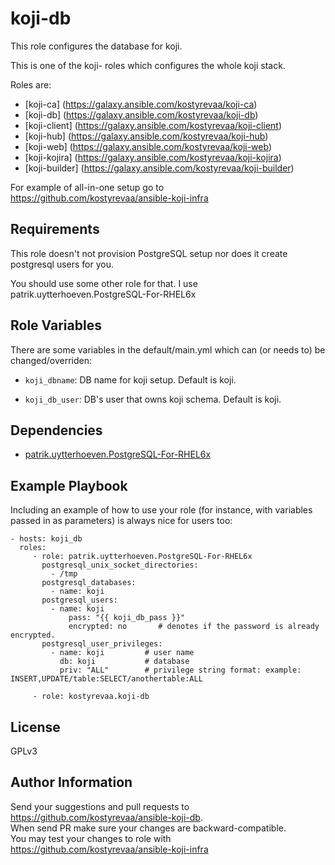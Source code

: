 koji-db
=========

This role configures the database for koji.

This is one of the koji- roles which configures the whole koji stack.

Roles are:

 * [koji-ca] (https://galaxy.ansible.com/kostyrevaa/koji-ca)
 * [koji-db] (https://galaxy.ansible.com/kostyrevaa/koji-db)
 * [koji-client] (https://galaxy.ansible.com/kostyrevaa/koji-client)
 * [koji-hub] (https://galaxy.ansible.com/kostyrevaa/koji-hub)
 * [koji-web] (https://galaxy.ansible.com/kostyrevaa/koji-web)
 * [koji-kojira] (https://galaxy.ansible.com/kostyrevaa/koji-kojira)
 * [koji-builder] (https://galaxy.ansible.com/kostyrevaa/koji-builder)

For example of all-in-one setup go to https://github.com/kostyrevaa/ansible-koji-infra

Requirements
------------

This role doesn't not provision PostgreSQL setup nor does it create postgresql users for you.

You should use some other role for that. I use patrik.uytterhoeven.PostgreSQL-For-RHEL6x

Role Variables
--------------

There are some variables in the default/main.yml which can (or needs to) be changed/overriden:

* `koji_dbname`: DB name for koji setup. Default is koji.

* `koji_db_user`: DB's user that owns koji schema. Default is koji.


Dependencies
------------

* [patrik.uytterhoeven.PostgreSQL-For-RHEL6x](https://galaxy.ansible.com/patrik.uytterhoeven/PostgreSQL-For-RHEL6x)

Example Playbook
----------------

Including an example of how to use your role (for instance, with variables passed in as parameters) is always nice for users too:

    - hosts: koji_db
      roles:
         - role: patrik.uytterhoeven.PostgreSQL-For-RHEL6x
           postgresql_unix_socket_directories:
             - /tmp
           postgresql_databases:
             - name: koji
           postgresql_users:
             - name: koji
                 pass: "{{ koji_db_pass }}"
                 encrypted: no       # denotes if the password is already encrypted.
           postgresql_user_privileges:
             - name: koji         # user name
               db: koji           # database
               priv: "ALL"        # privilege string format: example: INSERT,UPDATE/table:SELECT/anothertable:ALL

         - role: kostyrevaa.koji-db
  

License
-------

GPLv3

Author Information
------------------

Send your suggestions and pull requests to https://github.com/kostyrevaa/ansible-koji-db.  
When send PR make sure your changes are backward-compatible.  
You may test your changes to role with https://github.com/kostyrevaa/ansible-koji-infra
